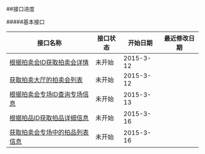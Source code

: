 ##接口进度

#####基本接口


| 接口名称 | 接口状态 | 开始日期 | 最近修改日期 |
|---------|--------|---------|------------|
| [根据拍卖会ID获取拍卖会详情](首页/拍卖会信息相关接口.md#2) |未开始| 2015-3-12| |
| [获取拍卖大厅的拍卖会列表](首页/拍卖会信息相关接口.md#3) |未开始| 2015-3-12| |
| [根据拍卖会专场ID查询专场信息](首页/拍卖会信息相关接口.md#4) |未开始| 2015-3-13| |
| [根据拍品ID获取拍品详细信息](首页/拍品信息相关接口.md#2) |未开始| 2015-3-16| |
| [获取拍卖会专场中的拍品列表信息](首页/拍品信息相关接口.md#3) |未开始| 2015-3-16| |

